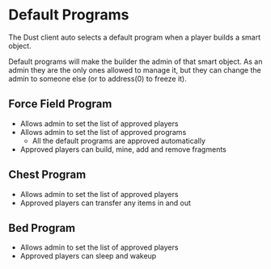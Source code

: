 # Default Programs

The Dust client auto selects a default program when a player builds a smart object.

Default programs will make the builder the admin of that smart object. As an admin they are the only ones allowed to manage it, but they can change the admin to someone else (or to address(0) to freeze it).

## Force Field Program
- Allows admin to set the list of approved players
- Allows admin to set the list of approved programs
  - All the default programs are approved automatically
- Approved players can build, mine, add and remove fragments

## Chest Program
- Allows admin to set the list of approved players
- Approved players can transfer any items in and out

## Bed Program
- Allows admin to set the list of approved players
- Approved players can sleep and wakeup





